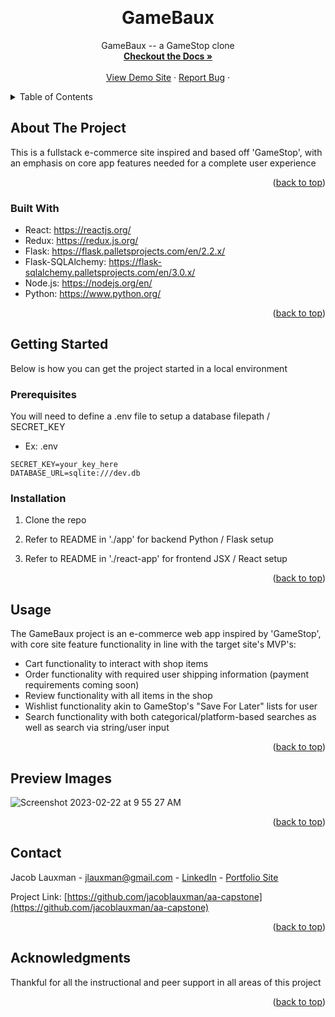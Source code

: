 
<!-- Improved compatibility of back to top link: See: https://github.com/othneildrew/Best-README-Template/pull/73 -->
<a name="readme-top"></a>
<!--
*** Thanks for checking out the Best-README-Template. If you have a suggestion
*** that would make this better, please fork the repo and create a pull request
*** or simply open an issue with the tag "enhancement".
*** Don't forget to give the project a star!
*** Thanks again! Now go create something AMAZING! :D
-->



<!-- PROJECT SHIELDS -->
<!--
*** I'm using markdown "reference style" links for readability.
*** Reference links are enclosed in brackets [ ] instead of parentheses ( ).
*** See the bottom of this document for the declaration of the reference variables
*** for contributors-url, forks-url, etc. This is an optional, concise syntax you may use.
*** https://www.markdownguide.org/basic-syntax/#reference-style-links
-->
<!-- [![Contributors][contributors-shield]][contributors-url] -->
<!-- [![Forks][forks-shield]][forks-url]
[![Stargazers][stars-shield]][stars-url]
[![Issues][issues-shield]][issues-url]
[![MIT License][license-shield]][license-url]
[![LinkedIn][linkedin-shield]][linkedin-url] -->



<!-- PROJECT LOGO -->
<br />
<div align="center">
  <a href="https://github.com/jacoblauxman/aa-capstone">
    <!-- <img src="images/logo.png" alt="Logo" width="80" height="80"> -->
  </a>

<h1 align="center">GameBaux</h1>

  <p align="center">
    GameBaux -- a GameStop clone
    <br />
    <a href="https://github.com/jacoblauxman/aa-capstone/wiki"><strong>Checkout the Docs »</strong></a>
    <br />
    <br />
    <a href="https://gamebaux.onrender.com">View Demo Site</a>
    ·
    <a href="https://github.com/jacoblauxman/aa-capstone/issues">Report Bug</a>
    ·
    <!-- <a href="https://github.com/jacoblauxman/aa-capstone/issues">Request Feature</a> -->
  </p>
</div>


<!-- TABLE OF CONTENTS -->
<details>
  <summary>Table of Contents</summary>
  <ol>
    <li>
      <a href="#about-the-project">About The Project</a>
      <ul>
        <li><a href="#built-with">Built With</a></li>
      </ul>
    </li>
    <li>
      <a href="#getting-started">Getting Started</a>
      <ul>
        <li><a href="#prerequisites">Prerequisites</a></li>
        <li><a href="#installation">Installation</a></li>
      </ul>
    </li>
    <li><a href="#usage">Usage</a></li>
    <li><a href="#preview-images">Preview Images</a></li>
    <!-- <li><a href="#contributing">Contributing</a></li> -->
    <!-- <li><a href="#license">License</a></li> -->
    <li><a href="#contact">Contact</a></li>
    <!-- <li><a href="#acknowledgments">Acknowledgments</a></li> -->
  </ol>
</details>




<!-- ABOUT THE PROJECT -->
## About The Project

<!-- [![Product Name Screen Shot][product-screenshot]](https://example.com) -->

This is a fullstack e-commerce site inspired and based off 'GameStop', with an emphasis on core app features needed for a complete user experience


<p align="right">(<a href="#readme-top">back to top</a>)</p>



### Built With

* React: https://reactjs.org/
* Redux: https://redux.js.org/
* Flask: https://flask.palletsprojects.com/en/2.2.x/
* Flask-SQLAlchemy: https://flask-sqlalchemy.palletsprojects.com/en/3.0.x/
* Node.js: https://nodejs.org/en/
* Python: https://www.python.org/



<p align="right">(<a href="#readme-top">back to top</a>)</p>



<!-- GETTING STARTED -->
## Getting Started

Below is how you can get the project started in a local environment

### Prerequisites

You will need to define a .env file to setup a database filepath / SECRET_KEY
* Ex: .env

```
SECRET_KEY=your_key_here
DATABASE_URL=sqlite:///dev.db
```

### Installation

1. Clone the repo

2. Refer to README in './app' for backend Python / Flask setup

3. Refer to README in './react-app' for frontend JSX / React setup

<p align="right">(<a href="#readme-top">back to top</a>)</p>


<!-- USAGE EXAMPLES -->
## Usage

The GameBaux project is an e-commerce web app inspired by 'GameStop', with core site feature functionality in line with the target site's MVP's:
 * Cart functionality to interact with shop items
 * Order functionality with required user shipping information (payment requirements coming soon)
 * Review functionality with all items in the shop
 * Wishlist functionality akin to GameStop's "Save For Later" lists for user
 * Search functionality with both categorical/platform-based searches as well as search via string/user input


<p align="right">(<a href="#readme-top">back to top</a>)</p>



<!-- PREVIEW IMAGES -->
## Preview Images

![Screenshot 2023-02-22 at 9 55 27 AM](https://user-images.githubusercontent.com/105457720/220700779-0d4b14bd-0da7-4ce7-bd89-1ac362b08885.png)


<p align="right">(<a href="#readme-top">back to top</a>)</p>







<!-- LICENSE -->
<!-- ## License

Distributed under the MIT License. See `LICENSE.txt` for more information.

<p align="right">(<a href="#readme-top">back to top</a>)</p> -->



<!-- CONTACT -->
## Contact
Jacob Lauxman - jlauxman@gmail.com - [LinkedIn](https://www.linkedin.com/in/jacob-lauxman-a3170b261/) - [Portfolio Site](https://jacoblauxman.com/)

<!-- Jacob Lauxman - [@twitter_handle](https://twitter.com/twitter_handle) - email@email_client.com - [LinkedIn](https://www.linkedin.com/in/jacob-lauxman-a3170b261/) - [Portfolio Site](https://jacoblauxman.com/) -->

Project Link: [https://github.com/jacoblauxman/aa-capstone](https://github.com/jacoblauxman/aa-capstone)

<p align="right">(<a href="#readme-top">back to top</a>)</p>



<!-- ACKNOWLEDGMENTS -->
## Acknowledgments

Thankful for all the instructional and peer support in all areas of this project
<!-- * []()
* []()
* []() -->

<p align="right">(<a href="#readme-top">back to top</a>)</p>



<!-- MARKDOWN LINKS & IMAGES -->
<!-- https://www.markdownguide.org/basic-syntax/#reference-style-links -->
[contributors-shield]: https://img.shields.io/github/contributors/jacoblauxman/aa-capstone.svg?style=for-the-badge
[contributors-url]: https://github.com/jacoblauxman/aa-capstone/graphs/contributors

[React.js]: https://img.shields.io/badge/React-20232A?style=for-the-badge&logo=react&logoColor=61DAFB
[React-url]: https://reactjs.org/
[ExpressJS-url]: https://expressjs.com/
[Sequelize-url]: https://sequelize.org/

